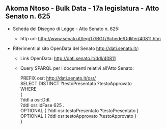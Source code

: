 ## Akoma Ntoso - Bulk Data - 17a legislatura - Atto Senato n. 625 ##

* Scheda del Disegno di Legge - Atto Senato n. 625:
	* http url: http://www.senato.it/leg/17/BGT/Schede/Ddliter/40811.htm

* Riferimenti al sito OpenData del Senato http://dati.senato.it/:
	* Link OpenData: http://dati.senato.it/ddl/40811
	* Query SPARQL per i documenti relativi all'Atto Senato:

        PREFIX osr: <http://dati.senato.it/osr/>  
		SELECT DISTINCT ?testoPresentato ?testoApprovato  
		WHERE  
		{  
		    ?ddl a osr:Ddl.  
		    ?ddl osr:idFase 625 .  
		    OPTIONAL { ?ddl osr:testoPresentato ?testoPresentato }  
		    OPTIONAL { ?ddl osr:testoApprovato ?testoApprovato }  
		}
		